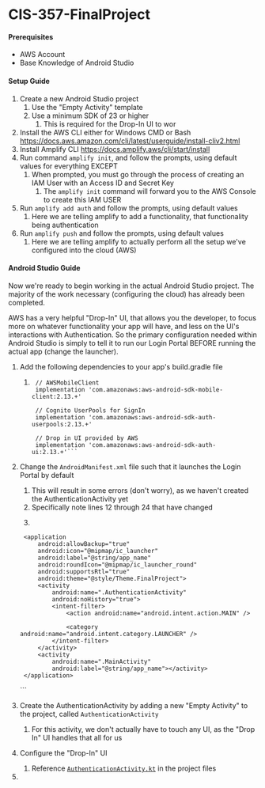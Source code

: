 # CIS-357-FinalProject

#### Prerequisites

- AWS Account
- Base Knowledge of Android Studio

#### Setup Guide

1. Create a new Android Studio project
	1. Use the "Empty Activity" template
	1. Use a minimum SDK of 23 or higher
		1. This is required for the Drop-In UI to wor
1. Install the AWS CLI either for Windows CMD or Bash
https://docs.aws.amazon.com/cli/latest/userguide/install-cliv2.html
1. Install Amplify CLI
https://docs.amplify.aws/cli/start/install
1. Run command `amplify init`, and follow the prompts, using default values for everything EXCEPT
	1.  When prompted, you must go through the process of creating an IAM User with an Access ID and Secret Key
		1.  The `amplify init` command will forward you to the AWS Console to create this IAM USER
1. Run `amplify add auth` and follow the prompts, using default values
	1. Here we are telling amplify to add a functionality, that functionality being authentication
1. Run `amplify push` and follow the prompts, using default values
	1. Here we are telling amplify to actually perform all the setup we've configured into the cloud (AWS)

#### Android Studio Guide

Now we're ready to begin working in the actual Android Studio project. The majority of the work necessary (configuring the cloud) has already been completed.

AWS has a very helpful "Drop-In" UI, that allows you the developer, to focus more on whatever functionality your app will have, and less on the UI's interactions with Authentication. So the primary configuration needed within Android Studio is simply to tell it to run our Login Portal BEFORE running the actual app (change the launcher).

1. Add the following dependencies to your app's build.gradle file
	1. ```
	    // AWSMobileClient
	    implementation 'com.amazonaws:aws-android-sdk-mobile-client:2.13.+'

	    // Cognito UserPools for SignIn
	    implementation 'com.amazonaws:aws-android-sdk-auth-userpools:2.13.+'

	    // Drop in UI provided by AWS
	    implementation 'com.amazonaws:aws-android-sdk-auth-ui:2.13.+'```
1. Change the `AndroidManifest.xml` file such that it launches the Login Portal by default
	1. This will result in some errors (don't worry), as we haven't created the AuthenticationActivity yet
	1. Specifically note lines 12 through 24 that have changed
	1. ```
	<?xml version="1.0" encoding="utf-8"?>
	<manifest xmlns:android="http://schemas.android.com/apk/res/android"
		package="com.cis357.finalproject">

		<application
			android:allowBackup="true"
			android:icon="@mipmap/ic_launcher"
			android:label="@string/app_name"
			android:roundIcon="@mipmap/ic_launcher_round"
			android:supportsRtl="true"
			android:theme="@style/Theme.FinalProject">
			<activity
				android:name=".AuthenticationActivity"
				android:noHistory="true">
				<intent-filter>
					<action android:name="android.intent.action.MAIN" />

					<category android:name="android.intent.category.LAUNCHER" />
				</intent-filter>
			</activity>
			<activity
				android:name=".MainActivity"
				android:label="@string/app_name"></activity>
		</application>

	</manifest>```
1. Create the AuthenticationActivity by adding a new "Empty Activity" to the project, called `AuthenticationActivity`
	1. For this activity, we don't actually have to touch any UI, as the "Drop In" UI handles that all for us
1. Configure the "Drop-In" UI
	1. Reference [`AuthenticationActivity.kt`]() in the project files
1. 
